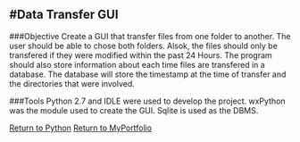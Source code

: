 #Data Transfer GUI
----
###Objective
Create a GUI that transfer files from one folder to another. The user should be able to chose both
folders. Alsok, the files should only be transfered if they were modified within the past 24 Hours.
The program should also store information about each time files are transfered in a database. The 
database will store the timestamp at the time of transfer and the directories that were involved.

###Tools
Python 2.7 and IDLE were used to develop the project. wxPython was the module used to create the 
GUI. Sqlite is used as the DBMS. 

[Return to Python](https://github.com/dzdykes/MyPortfolio/tree/master/Python)
[Return to MyPortfolio](https://github.com/dzdykes/MyPortfolio)
